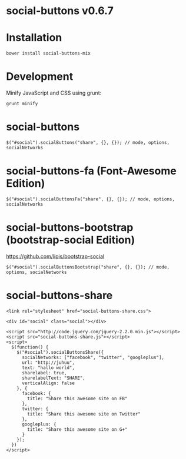 social-buttons v0.6.7
==============

Installation
==============

```
bower install social-buttons-mix
```

Development
==============

Minify JavaScript and CSS using grunt:
```
grunt minify
```

social-buttons
==============
```
$("#social").socialButtons("share", {}, {}); // mode, options, socialNetworks
```

social-buttons-fa (Font-Awesome Edition)
==============
```
$("#social").socialButtonsFa("share", {}, {}); // mode, options, socialNetworks
```

social-buttons-bootstrap (bootstrap-social Edition)
==============
https://github.com/lipis/bootstrap-social

```
$("#social").socialButtonsBootstrap("share", {}, {}); // mode, options, socialNetworks
```

social-buttons-share
==============

```
<link rel="stylesheet" href="social-buttons-share.css">
```
```
<div id="social" class="social"></div>
```
```
<script src="http://code.jquery.com/jquery-2.2.0.min.js"></script>
<script src="social-buttons-share.js"></script>
<script>
  $(function() {
    $("#social").socialButtonsShare({
      socialNetworks: ["facebook", "twitter", "googleplus"],
      url: "http://juhuu",
      text: "hallo world",
      sharelabel: true,
      sharelabelText: "SHARE",
      verticalAlign: false
    }, {
      facebook: {
        title: "Share this awesome site on FB"
      },
      twitter: {
        title: "Share this awesome site on Twitter"
      },
      googleplus: {
        title: "Share this awesome site on G+"
      }
    });
  })
</script>
```
